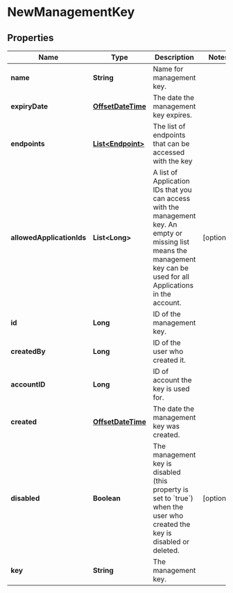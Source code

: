 

# NewManagementKey

## Properties

Name | Type | Description | Notes
------------ | ------------- | ------------- | -------------
**name** | **String** | Name for management key. | 
**expiryDate** | [**OffsetDateTime**](OffsetDateTime.md) | The date the management key expires. | 
**endpoints** | [**List&lt;Endpoint&gt;**](Endpoint.md) | The list of endpoints that can be accessed with the key | 
**allowedApplicationIds** | **List&lt;Long&gt;** | A list of Application IDs that you can access with the management key. An empty or missing list means the management key can be used for all Applications in the account.  |  [optional]
**id** | **Long** | ID of the management key. | 
**createdBy** | **Long** | ID of the user who created it. | 
**accountID** | **Long** | ID of account the key is used for. | 
**created** | [**OffsetDateTime**](OffsetDateTime.md) | The date the management key was created. | 
**disabled** | **Boolean** | The management key is disabled (this property is set to &#x60;true&#x60;) when the user who created the key is disabled or deleted. |  [optional]
**key** | **String** | The management key. | 



